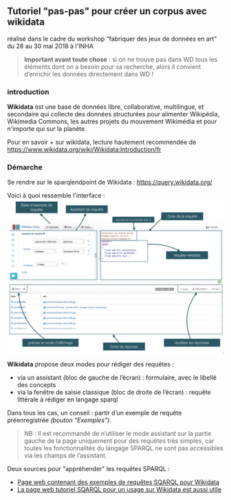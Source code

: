 ## Tutoriel "pas-pas" pour créer un corpus avec wikidata
réalisé dans le cadre du workshop “fabriquer des jeux de données en art” du 28 au 30 mai 2018 à l'INHA

> **Important avant toute chose** : si on ne trouve pas dans WD tous les éléments dont on a besoin pour sa recherche, alors il convient d’enrichir les données directement dans WD !

### introduction
**Wikidata** est une base de données libre, collaborative, multilingue, et secondaire qui collecte des données structurées pour alimenter Wikipédia, Wikimedia Commons, les autres projets du mouvement Wikimédia et pour n'importe qui sur la planète.

Pour en savoir + sur wikidata, lecture hautement recommendée de https://www.wikidata.org/wiki/Wikidata:Introduction/fr

### Démarche

Se rendre sur le sparqlendpoint de Wikidata : https://query.wikidata.org/

Voici à quoi ressemble l'interface :
![Exemple de visualisation réalisé sur Palladio](./img/tuto_wikidata_1.png)

**Wikidata** propose deux modes pour rédiger des requêtes :
* via un assistant (bloc de gauche de l’écran) : formulaire, avec le libellé des concepts
* via la fenêtre de saisie classique (bloc de droite de l’écran) : requête littérale à rédiger en langage sparql

Dans tous les cas, un conseil : partir d’un exemple de requête préenregistrée *(bouton “Exemples”)*.
> NB : Il est recommandé de n’utiliser le mode assistant sur la partie gauche de la page uniquement pour des requêtes très simples, car toutes les fonctionnalités du langage SPARQL ne sont pas accessibles via les champs de l’assistant.

Deux sources pour "appréhender" les requêtes SPARQL :
* [Page web contenant des exemples de requêtes SQARQL  pour Wikidata](https://www.wikidata.org/wiki/Wikidata:SPARQL_query_service/queries/examples)
* [La page web tutoriel SQARQL pour un usage sur Wikidata est aussi utile](https://www.wikidata.org/wiki/Wikidata:SPARQL_tutorial)
